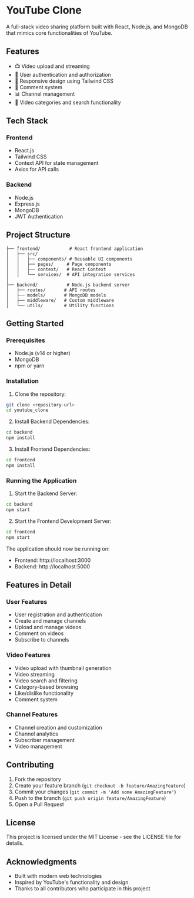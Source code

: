 # YouTube Clone

A full-stack video sharing platform built with React, Node.js, and MongoDB that mimics core functionalities of YouTube.

## Features

- 📺 Video upload and streaming
- 👤 User authentication and authorization
- 📱 Responsive design using Tailwind CSS
- 💬 Comment system
- 📊 Channel management
- 🎯 Video categories and search functionality

## Tech Stack

### Frontend
- React.js
- Tailwind CSS
- Context API for state management
- Axios for API calls

### Backend
- Node.js
- Express.js
- MongoDB
- JWT Authentication

## Project Structure

```
├── frontend/           # React frontend application
│   ├── src/
│   │   ├── components/ # Reusable UI components
│   │   ├── pages/     # Page components
│   │   ├── context/   # React Context
│   │   └── services/  # API integration services
│
├── backend/           # Node.js backend server
│   ├── routes/       # API routes
│   ├── models/       # MongoDB models
│   ├── middleware/   # Custom middleware
│   └── utils/        # Utility functions
```

## Getting Started

### Prerequisites
- Node.js (v14 or higher)
- MongoDB
- npm or yarn

### Installation

1. Clone the repository:
```bash
git clone <repository-url>
cd youtube_clone
```

2. Install Backend Dependencies:
```bash
cd backend
npm install
```

3. Install Frontend Dependencies:
```bash
cd frontend
npm install
```

### Running the Application

1. Start the Backend Server:
```bash
cd backend
npm start
```

2. Start the Frontend Development Server:
```bash
cd frontend
npm start
```

The application should now be running on:
- Frontend: http://localhost:3000
- Backend: http://localhost:5000

## Features in Detail

### User Features
- User registration and authentication
- Create and manage channels
- Upload and manage videos
- Comment on videos
- Subscribe to channels

### Video Features
- Video upload with thumbnail generation
- Video streaming
- Video search and filtering
- Category-based browsing
- Like/dislike functionality
- Comment system

### Channel Features
- Channel creation and customization
- Channel analytics
- Subscriber management
- Video management

## Contributing

1. Fork the repository
2. Create your feature branch (`git checkout -b feature/AmazingFeature`)
3. Commit your changes (`git commit -m 'Add some AmazingFeature'`)
4. Push to the branch (`git push origin feature/AmazingFeature`)
5. Open a Pull Request

## License

This project is licensed under the MIT License - see the LICENSE file for details.

## Acknowledgments

- Built with modern web technologies
- Inspired by YouTube's functionality and design
- Thanks to all contributors who participate in this project